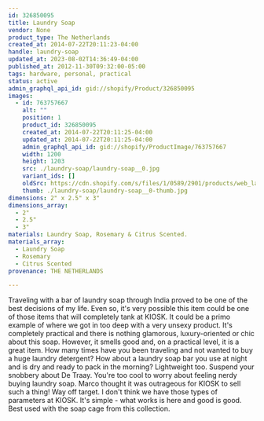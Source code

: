 ```yaml
---
id: 326850095
title: Laundry Soap
vendor: None
product_type: The Netherlands
created_at: 2014-07-22T20:11:23-04:00
handle: laundry-soap
updated_at: 2023-08-02T14:36:49-04:00
published_at: 2012-11-30T09:32:00-05:00
tags: hardware, personal, practical
status: active
admin_graphql_api_id: gid://shopify/Product/326850095
images:
  - id: 763757667
    alt: ""
    position: 1
    product_id: 326850095
    created_at: 2014-07-22T20:11:25-04:00
    updated_at: 2014-07-22T20:11:25-04:00
    admin_graphql_api_id: gid://shopify/ProductImage/763757667
    width: 1200
    height: 1203
    src: ./laundry-soap/laundry-soap__0.jpg
    variant_ids: []
    oldSrc: https://cdn.shopify.com/s/files/1/0589/2901/products/web_laundry-soap.jpeg?v=1406074285
    thumb: ./laundry-soap/laundry-soap__0-thumb.jpg
dimensions: 2" x 2.5" x 3"
dimensions_array:
  - 2"
  - 2.5"
  - 3"
materials: Laundry Soap, Rosemary & Citrus Scented.
materials_array:
  - Laundry Soap
  - Rosemary
  - Citrus Scented
provenance: THE NETHERLANDS

---
```


Traveling with a bar of laundry soap through India proved to be one of the best decisions of my life. Even so, it's very possible this item could be one of those items that will completely tank at KIOSK. It could be a primo example of where we got in too deep with a very unsexy product. It's completely practical and there is nothing glamorous, luxury-oriented or chic about this soap. However, it smells good and, on a practical level, it is a great item. How many times have you been traveling and not wanted to buy a huge laundry detergent? How about a laundry soap bar you use at night and is dry and ready to pack in the morning? Lightweight too. Suspend your snobbery about De Traay. You're too cool to worry about feeling nerdy buying laundry soap. Marco thought it was outrageous for KIOSK to sell such a thing! Way off target. I don't think we have those types of parameters at KIOSK. It's simple - what works is here and good is good. Best used with the soap cage from this collection.